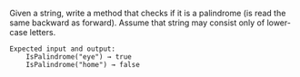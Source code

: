 Given a string, write a method that checks if it is a palindrome (is read the same backward as forward). 
Assume that string may consist only of lower-case letters.
```
Expected input and output:
    IsPalindrome("eye") → true
    IsPalindrome("home") → false
```
